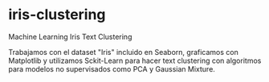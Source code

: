 # iris-clustering
Machine Learning Iris Text Clustering

Trabajamos con el dataset "Iris" incluido en Seaborn, graficamos con Matplotlib y utilizamos Sckit-Learn para hacer text clustering con algoritmos para modelos no supervisados como PCA y Gaussian Mixture.
